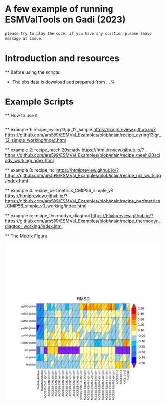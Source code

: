 # A few example of running ESMValTools on Gadi (2023)

```
please try to play the code. if you have any question please leave message at issue.
```

# Introduction and resources

** Before using the scripts: 

* The obs data is download and prepared from ...
% 





# Example Scripts
** How to use it
 
```

```

** example 1: recipe_eyring13jgr_12_simple
https://htmlpreview.github.io/?https://github.com/ars599/ESMVal_Examples/blob/main/recipe_eyring13jgr_12_simple_working/index.html

** example 2: recipe_meehl20sciadv
https://htmlpreview.github.io/?https://github.com/ars599/ESMVal_Examples/blob/main/recipe_meehl20sciadv_working/index.html

** example 3: recipe_ncl
https://htmlpreview.github.io/?https://github.com/ars599/ESMVal_Examples/blob/main/recipe_ncl_working/index.html

** example 4: recipe_perfmetrics_CMIP56_simple_v3
https://htmlpreview.github.io/?https://github.com/ars599/ESMVal_Examples/blob/main/recipe_perfmetrics_CMIP56_simple_v3_working/index.html

** example 5: recipe_thermodyn_diagtool
https://htmlpreview.github.io/?https://github.com/ars599/ESMVal_Examples/blob/main/recipe_thermodyn_diagtool_working/index.html


** The Metrix Figure

![](https://github.com/ars599/ESMVal_Examples/blob/main/recipe_perfmetrics_CMIP56_simple_v3_working/plots/collect/RMSD/ts-global_to_zg500-global_RMSD.png)

